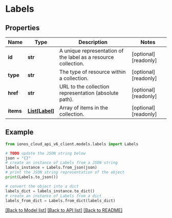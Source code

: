 # Labels


## Properties

Name | Type | Description | Notes
------------ | ------------- | ------------- | -------------
**id** | **str** | A unique representation of the label as a resource collection. | [optional] [readonly] 
**type** | **str** | The type of resource within a collection. | [optional] [readonly] 
**href** | **str** | URL to the collection representation (absolute path). | [optional] [readonly] 
**items** | [**List[Label]**](Label.md) | Array of items in the collection. | [optional] [readonly] 

## Example

```python
from ionos_cloud_api_v6_client.models.labels import Labels

# TODO update the JSON string below
json = "{}"
# create an instance of Labels from a JSON string
labels_instance = Labels.from_json(json)
# print the JSON string representation of the object
print(Labels.to_json())

# convert the object into a dict
labels_dict = labels_instance.to_dict()
# create an instance of Labels from a dict
labels_from_dict = Labels.from_dict(labels_dict)
```
[[Back to Model list]](../README.md#documentation-for-models) [[Back to API list]](../README.md#documentation-for-api-endpoints) [[Back to README]](../README.md)



